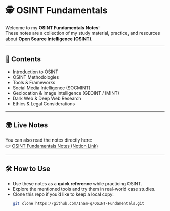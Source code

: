 # 🕵️ OSINT Fundamentals

Welcome to my **OSINT Fundamentals Notes**!  
These notes are a collection of my study material, practice, and resources about **Open Source Intelligence (OSINT)**.

---

## 📖 Contents
- Introduction to OSINT  
- OSINT Methodologies  
- Tools & Frameworks  
- Social Media Intelligence (SOCMINT)  
- Geolocation & Image Intelligence (GEOINT / IMINT)  
- Dark Web & Deep Web Research  
- Ethics & Legal Considerations  

---

## 🌍 Live Notes
You can also read the notes directly here:  
👉 [OSINT Fundamentals Notes (Notion Link)](https://sideways-bone-9eb.notion.site/OSINT-Fundamentals-Notes-23784456c40d802fa597c56a85fca001)

---

## 🛠️ How to Use
- Use these notes as a **quick reference** while practicing OSINT.  
- Explore the mentioned tools and try them in real-world case studies.  
- Clone this repo if you’d like to keep a local copy:  
  ```bash
  git clone https://github.com/Inam-q/OSINT-Fundamentals.git
